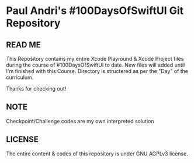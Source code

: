 # Paul Andri's #100DaysOfSwiftUI Git Repository

## READ ME
This Repository contains my entire Xcode Playround & Xcode Project files during the course of #100DaysOfSwiftUI to date.
New files will added until I'm finished with this Course. Directory is structered as per the "Day" of the curriculum.

Thanks for checking out!

## NOTE
Checkpoint/Challenge codes are my own interpreted solution

## LICENSE
The entire content & codes of this repository is under GNU AGPLv3 license.
